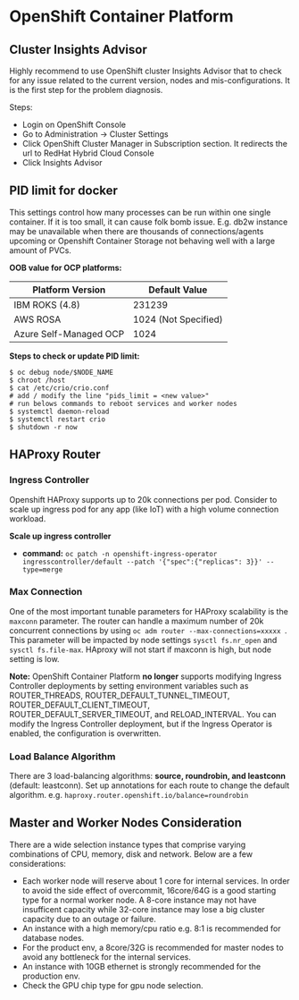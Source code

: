 # OpenShift Container Platform

## Cluster Insights Advisor

Highly recommend to use OpenShift cluster Insights Advisor that to check for any issue related to the current version, nodes and mis-configurations. It is the first step for the problem diagnosis. 

Steps:

- Login on OpenShift Console
- Go to Administration -> Cluster Settings
- Click OpenShift Cluster Manager in Subscription section. It redirects the url to RedHat Hybrid Cloud Console
- Click Insights Advisor

## PID limit for docker

This settings control how many processes can be run within one single container. If it is too small, it can cause folk bomb issue. E.g. db2w instance may be unavailable when there are thousands of connections/agents upcoming or Openshift Container Storage not behaving well with a large amount of PVCs. 


**OOB value for OCP platforms:**

| Platform Version       | Default Value |
|------------------------|---------------|
| IBM ROKS (4.8)         | 231239        |
| AWS ROSA               | 1024 (Not Specified) |
| Azure Self-Managed OCP | 1024          |

**Steps to check or update PID limit:**
```
$ oc debug node/$NODE_NAME
$ chroot /host
$ cat /etc/crio/crio.conf
# add / modify the line "pids_limit = <new value>"
# run belows commands to reboot services and worker nodes
$ systemctl daemon-reload
$ systemctl restart crio
$ shutdown -r now
```

## HAProxy Router

### Ingress Controller

Openshift HAProxy supports up to 20k connections per pod. Consider to scale up ingress pod for any app (like IoT) with a high volume connection workload. 

**Scale up ingress controller**

- **command:**  `oc patch -n openshift-ingress-operator ingresscontroller/default --patch '{"spec":{"replicas": 3}}' --type=merge`


### Max Connection

One of the most important tunable parameters for HAProxy scalability is the `maxconn` parameter. The router can handle a maximum number of 20k concurrent connections by using `oc adm router --max-connections=xxxxx `. This parameter will be impacted by node settings `sysctl fs.nr_open` and `sysctl fs.file-max`. HAproxy will not start if maxconn is high, but node setting is low. 


**Note:** OpenShift Container Platform **no longer** supports modifying Ingress Controller deployments by setting environment variables such as ROUTER_THREADS, ROUTER_DEFAULT_TUNNEL_TIMEOUT, ROUTER_DEFAULT_CLIENT_TIMEOUT, ROUTER_DEFAULT_SERVER_TIMEOUT, and RELOAD_INTERVAL. You can modify the Ingress Controller deployment, but if the Ingress Operator is enabled, the configuration is overwritten.



### Load Balance Algorithm

There are 3 load-balancing algorithms: **source, roundrobin, and leastconn** (default: leastconn). Set up annotations for each route to change the default algorithm. e.g. `haproxy.router.openshift.io/balance=roundrobin`

## Master and Worker Nodes Consideration

There are a wide selection instance types that comprise varying combinations of CPU, memory, disk and network. Below are a few considerations:

- Each worker node will reserve about 1 core for internal services. In order to avoid the side effect of overcommit, 16core/64G is a good starting type for a normal worker node. A 8-core instance may not have insufficent capacity while 32-core instance may lose a big cluster capacity due to an outage or failure.   
- An instance with a high memory/cpu ratio e.g. 8:1 is recommended for database nodes. 
- For the product env, a 8core/32G is recommended for master nodes to avoid any bottleneck for the internal services. 
- An instance with 10GB ethernet is strongly recommended for the production env. 
- Check the GPU chip type for gpu node selection. 

